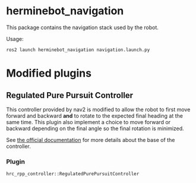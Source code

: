 # herminebot_navigation

This package contains the navigation stack used by the robot.

Usage:

 ```ros2 launch herminebot_navigation navigation.launch.py```

# Modified plugins

## Regulated Pure Pursuit Controller

This controller provided by nav2 is modified to allow the robot to first move forward and backward **and** to rotate
to the expected final heading at the same time. This plugin also implement a choice to move forward or backward 
depending on the final angle so the final rotation is minimized.

See [the official documentation](https://docs.nav2.org/configuration/packages/configuring-regulated-pp.html) for more
details about the base of the controller.

### Plugin

`hrc_rpp_controller::RegulatedPurePursuitController`
